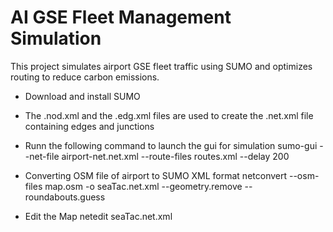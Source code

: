 # AI GSE Fleet Management Simulation

This project simulates airport GSE fleet traffic using SUMO and optimizes routing to reduce carbon emissions. 

- Download and install SUMO
- The .nod.xml and the .edg.xml files are used to create the .net.xml file containing edges and junctions
- Runn the following command to launch the gui for simulation
sumo-gui --net-file airport-net.net.xml --route-files routes.xml --delay 200

- Converting OSM file of airport to SUMO XML format
netconvert --osm-files map.osm -o seaTac.net.xml --geometry.remove --roundabouts.guess

- Edit the Map
netedit seaTac.net.xml


